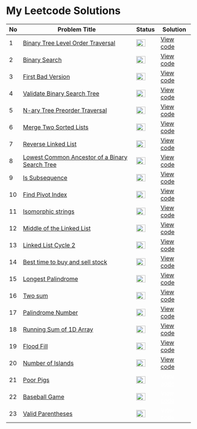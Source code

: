 <h1> My Leetcode Solutions </h1>

| No    | Problem Title | Status  | Solution |
|-----|-------------------------------------------------|------------|------------------------------------------|
| 1 | <a href="https://github.com/Gtindi/myLeetcodeSolutions/tree/main/Tree/Binary_tree_level_order_traversal">Binary Tree Level Order Traversal</a> | <img src="https://www.pngmart.com/files/3/Green-Tick-PNG-Picture.png" width="25" height="20"/> | <a href="https://github.com/Gtindi/myLeetcodeSolutions/blob/main/Tree/Binary_tree_level_order_traversal/solution.py"> View code </a> |
| 2 | <a href="https://github.com/Gtindi/myLeetcodeSolutions/tree/main/Binary_Search/Binary_search">Binary Search</a> | <img src="https://www.pngmart.com/files/3/Green-Tick-PNG-Picture.png" width="25" height="20"/>  | <a href="https://github.com/Gtindi/myLeetcodeSolutions/blob/main/Binary_Search/Binary_search/solution.py">View code</a> |
| 3 | <a href="https://github.com/Gtindi/myLeetcodeSolutions/tree/main/Binary_Search/First_bad_version">First Bad Version</a> | <img src="https://www.pngmart.com/files/3/Green-Tick-PNG-Picture.png" width="25" height="20"/> | <a href="https://github.com/Gtindi/myLeetcodeSolutions/blob/main/Binary_Search/First_bad_version/solution.py">View code</a> |
| 4 | <a href="https://github.com/Gtindi/myLeetcodeSolutions/tree/main/Tree/Validate_binary_search_tree">Validate Binary Search Tree</a> | <img src="https://www.pngmart.com/files/3/Green-Tick-PNG-Picture.png" width="25" height="20"/>  | <a href="https://github.com/Gtindi/myLeetcodeSolutions/blob/main/Tree/Validate_binary_search_tree/solution.py">View code</a> |
| 5 | <a href="https://github.com/Gtindi/myLeetcodeSolutions/tree/main/Tree/N-ary_Tree_preorder_traversal">N-ary Tree Preorder Traversal</a> | <img src="https://www.pngmart.com/files/3/Green-Tick-PNG-Picture.png" width="25" height="20"/>  | <a href="https://github.com/Gtindi/myLeetcodeSolutions/blob/main/Tree/N-ary_Tree_preorder_traversal/solution.py"> View code </a> |
| 6 | <a href="https://github.com/Gtindi/myLeetcodeSolutions/tree/main/Linked_List/Merge_Two_Sorted_Lists">Merge Two Sorted Lists</a>  | <img src="https://www.pngmart.com/files/3/Green-Tick-PNG-Picture.png" width="25" height="20"/>  | <a href="https://github.com/Gtindi/myLeetcodeSolutions/blob/main/Linked_List/Merge_Two_Sorted_Lists/solution.py">View code</a> |
| 7 | <a href="https://github.com/Gtindi/myLeetcodeSolutions/tree/main/Linked_List/Reverse_Linked_List">Reverse Linked List</a> | <img src="https://www.pngmart.com/files/3/Green-Tick-PNG-Picture.png" width="25" height="20"/>  | <a href="https://github.com/Gtindi/myLeetcodeSolutions/blob/main/Linked_List/Reverse_Linked_List/solution.py">View code</a> |
| 8 | <a href="https://github.com/Gtindi/myLeetcodeSolutions/tree/main/Tree/Lowest_common_ancestor_of_a_binary_search_tree">Lowest Common Ancestor of a Binary Search Tree</a> | <img src="https://www.pngmart.com/files/3/Green-Tick-PNG-Picture.png" width="25" height="20"/>  | <a href="https://github.com/Gtindi/myLeetcodeSolutions/blob/main/Tree/Lowest_common_ancestor_of_a_binary_search_tree/solution.py">View code</a> |
| 9 | <a href="https://github.com/Gtindi/myLeetcodeSolutions/tree/main/String/Is_Subsequence">Is Subsequence</a> | <img src="https://www.pngmart.com/files/3/Green-Tick-PNG-Picture.png" width="25" height="20"/>  | <a href="https://github.com/Gtindi/myLeetcodeSolutions/blob/main/String/Is_Subsequence/solution.py">View code</a> |
| 10 | <a href="https://github.com/Gtindi/myLeetcodeSolutions/tree/main/Prefix_Sum/Find_pivot_index">Find Pivot Index</a> | <img src="https://www.pngmart.com/files/3/Green-Tick-PNG-Picture.png" width="25" height="20"/>  | <a href="https://github.com/Gtindi/myLeetcodeSolutions/blob/main/Prefix_Sum/Find_pivot_index/solution.py">View code</a> |
| 11 | <a href="https://github.com/Gtindi/myLeetcodeSolutions/tree/main/String/Isomorphic_strings">Isomorphic strings</a> | <img src="https://www.pngmart.com/files/3/Green-Tick-PNG-Picture.png" width="25" height="20"/>  | <a href="https://github.com/Gtindi/myLeetcodeSolutions/blob/main/String/Isomorphic_strings/solution.py">View code</a> |
| 12 | <a href="https://github.com/Gtindi/myLeetcodeSolutions/tree/main/Linked_List/Middle_of_the_linked_list">Middle of the Linked List</a> | <img src="https://www.pngmart.com/files/3/Green-Tick-PNG-Picture.png" width="25" height="20"/>  | <a href="https://github.com/Gtindi/myLeetcodeSolutions/blob/main/Linked_List/Middle_of_the_linked_list/solution.py">View code</a> |
| 13 | <a href="https://github.com/Gtindi/myLeetcodeSolutions/tree/main/Linked_List/Linked_list_cycle_2">Linked List Cycle 2</a> | <img src="https://www.pngmart.com/files/3/Green-Tick-PNG-Picture.png" width="25" height="20"/>  | <a href="https://github.com/Gtindi/myLeetcodeSolutions/blob/main/Linked_List/Linked_list_cycle_2/solution.py">View code</a> |
| 14 | <a href="https://github.com/Gtindi/myLeetcodeSolutions/tree/main/Greedy/Stock">Best time to buy and sell stock</a> | <img src="https://www.pngmart.com/files/3/Green-Tick-PNG-Picture.png" width="25" height="20"/>  | <a href="https://github.com/Gtindi/myLeetcodeSolutions/blob/main/Greedy/Stock/solution.py">View code</a> |
| 15 | <a href="https://github.com/Gtindi/myLeetcodeSolutions/tree/main/Greedy/Longest_palindrome">Longest Palindrome</a> | <img src="https://www.pngmart.com/files/3/Green-Tick-PNG-Picture.png" width="25" height="20"/>  | <a href="https://github.com/Gtindi/myLeetcodeSolutions/blob/main/Greedy/Longest_palindrome/solution.py">View code</a> |
| 16 | <a href="https://github.com/Gtindi/myLeetcodeSolutions/tree/main/Random_Problems/Two_Sum">Two sum</a> |<img src="https://www.pngmart.com/files/3/Green-Tick-PNG-Picture.png" width="25" height="20"/>  | <a href="https://github.com/Gtindi/myLeetcodeSolutions/blob/main/Random_Problems/Two_Sum/solution.py">View code</a> |
| 17 | <a href="https://github.com/Gtindi/myLeetcodeSolutions/tree/main/Greedy/Palindrome_Number">Palindrome Number</a> |<img src="https://www.pngmart.com/files/3/Green-Tick-PNG-Picture.png" width="25" height="20"/>  | <a href="https://github.com/Gtindi/myLeetcodeSolutions/blob/main/Greedy/Palindrome_Number/solution.py">View code</a> |
| 18 | <a href="https://github.com/Gtindi/myLeetcodeSolutions/tree/main/Prefix_Sum/Running_sum_of_1D_array">Running Sum of 1D Array</a> | <img src="https://www.pngmart.com/files/3/Green-Tick-PNG-Picture.png" width="25" height="20"/>  | <a href="https://github.com/Gtindi/myLeetcodeSolutions/blob/main/Prefix_Sum/Running_sum_of_1D_array/solution.py">View code</a> |
| 19 | <a href="https://github.com/Gtindi/myLeetcodeSolutions/tree/main/Graph_BFS_DFS/Flood_Fill">Flood Fill</a> | <img src="https://www.pngmart.com/files/3/Red-Cross-PNG-Transparent-Image.png" width="25" height="20"/>  | <a href="https://github.com/Gtindi/myLeetcodeSolutions/blob/main/Graph_BFS_DFS/Flood_Fill/solution.py">View code</a> |
| 20 | <a href="https://github.com/Gtindi/myLeetcodeSolutions/tree/main/Graph_BFS_DFS/Number_of_Islands">Number of Islands</a> | <img src="https://www.pngmart.com/files/3/Red-Cross-PNG-Transparent-Image.png" width="25" height="20"/>  | <a href="https://github.com/Gtindi/myLeetcodeSolutions/blob/main/Graph_BFS_DFS/Number_of_Islands/solution.py">View code</a> |
| 21 | <a href="https://github.com/Gtindi/myLeetcodeSolutions/tree/main/Random_Problems/Poor_Pigs">Poor Pigs</a> |<img src="https://www.pngmart.com/files/3/Green-Tick-PNG-Picture.png" width="25" height="20"/>  | <a href="https://github.com/Gtindi/myLeetcodeSolutions/blob/main/Random_Problems/Poor_Pigs/solution.py" style="color:white;">View code</a> |
| 22 | <a href="https://github.com/Gtindi/myLeetcodeSolutions/tree/main/Random_Problems/Baseball_Game">Baseball Game</a> |<img src="https://www.pngmart.com/files/3/Green-Tick-PNG-Picture.png" width="25" height="20"/>  | <a href="https://github.com/Gtindi/myLeetcodeSolutions/blob/main/Random_Problems/Baseball_Game/solution.py" style="color:white;">View code</a> |
| 23 | <a href="https://github.com/Gtindi/myLeetcodeSolutions/tree/main/Random_Problems/Valid_Parentheses">Valid Parentheses</a> |<img src="https://www.pngmart.com/files/3/Green-Tick-PNG-Picture.png" width="25" height="20"/>  | <a href="https://github.com/Gtindi/myLeetcodeSolutions/blob/main/Random_Problems/Valid_Parentheses/solution.py" style="color:white;">View code</a> |
